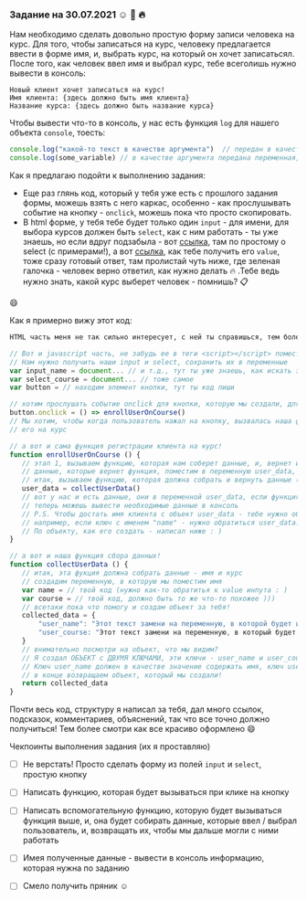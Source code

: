### **Задание на 30.07.2021** :relaxed: :rocket: :fire:

Нам необходимо сделать довольно простую форму записи человека на курс.
Для того, чтобы записаться на курс, человеку предлагается ввести в форме имя, и, выбрать курс, на который он хочет записатьсял. После того, как человек ввел имя и выбрал курс, тебе всеголишь нужно вывести в консоль: 

```
Новый клиент хочет записаться на курс!
Имя клиента: {здесь должно быть имя клиента}
Название курса: {здесь должно быть название курса}
```
Чтобы вывести что-то в консоль, у нас есть функция `log` для нашего объекта `console`, тоесть:
```js
console.log("какой-то текст в качестве аргумента")  // передан в качестве аргумента текст
console.log(some_variable) // в качестве аргумента передана переменная, выведится в консоль то, что мы поместили в эту переменную!
```
Как я предлагаю подойти к выполнению задания: 
- Еще раз глянь код, который у тебя уже есть с прошлого задания формы, можешь взять с него каркас, особенно - как прослушывать событие на кнопку - `onclick`, можешь пока что просто скопировать.
- В html форме, у тебя тебе будет только один `input` - для имени, для выбора курсов должен быть `select`, как с ним работать - ты уже знаешь, но если вдруг подзабыла - вот [ссылка](https://www.w3schools.com/tags/tag_select.asp), там по простому о select (c примерами!), а вот [ссылка](https://stackoverflow.com/questions/1085801/get-selected-value-in-dropdown-list-using-javascript?rq=1), как тебе получить его `value`, тоже сразу готовый ответ, там пролистай чуть ниже, где зеленая галочка - человек верно ответил, как нужно делать :fire: .Тебе ведь нужно знать, какой курс выберет человек - помнишь? :clipboard:

 :smile:


 Как я примерно вижу этот код: 
 ```html
 HTML часть меня не так сильно интересует, с ней ты справишься, тем более ссылку по select что я тебе дал - там прям уже готовый код написан :yum:
 ```
 ```js
// Вот и javascript часть, не забудь ее в теги <script></script> поместить!
// Нам нужно получить наши input и select, сохранить их в переменные
var input_name = document... // и т.д., тут ты уже знаешь, как искать элементы 
var select_course = document... // тоже самое
var button = // находим элемент кнопки, тут ты код пиши 

// хотим прослушать событие onclick для кнопки, которую мы создали, для этого:
button.onclick = () => enrollUserOnCourse()
// Мы хотим, чтобы когда пользователь нажал на кнопку, вызвалась наша функция регистрации
// его на курс

// а вот и сама функция регистрации клиента на курс!
function enrollUserOnCourse () {
	// этап 1, вызываем функцию, которая нам соберет данные, и, вернет их, чтобы мы могли с ними работать!
	// данные, которые вернет функция, поместим в переменную user_data, это будет ОБЪЕКТ!
	// итак, вызываем функцию, которая должна собрать и вернуть данные (код функции ниже)
	user_data = collectUserData()
	// вот у нас и есть данные, они в переменной user_data, если функция нам их вернула, конечно!
	// теперь можешь вывести необходимые данные в консоль
	// P.S. Чтобы достать имя клиента с объект user_data - тебе нужно обратиться к названию ключа
	// например, если ключ с именем "name" - нужно обратиться user_data.name
	// По объекту, как его создать - написал ниже : ) 
}

// а вот и наша функция сбора данных!
function collectUserData () {
	// итак, эта фукция должна собрать данные - имя и курс
	// создадим переменную, в которую мы поместим имя
	var name = // твой код (нужно как-то обратитья к value инпута : ) 
	var course = // твой код, должно быть то же что-то похожее )))
	// всетаки пока что помогу и создам объект за тебя!
	collected_data = {
		"user_name": "Этот текст замени на переменную, в которой будет имя",
		"user_course: "Этот текст замени на переменную, в который будет название курса",
	}
	// внимательно посмотри на объект, что мы видим?
	// Я создал ОБЪЕКТ с ДВУМЯ КЛЮЧАМИ, эти ключи - user_name и user_course
	// Ключ user_name должен в качестве значение содержать имя, ключ user_course - название курса
	// в конце возвращаем объект, который мы создали!
	return collected_data
}
 ```

 Почти весь код, структуру я написал за тебя, дал много ссылок, подсказок, комментариев, объяснений, так что все точно должно получиться! Тем более смотри как все красиво оформлено :smile:

 Чекпоинты выполнения задания (их я проставляю)
- [ ] Не верстать! Просто сделать форму из полей `input` и `select`, простую кнопку
- [ ] Написать функцию, которая будет вызываться при клике на кнопку
- [ ] Написать вспомогательную функцию, которую будет вызываться функция выше, и, она будет собирать данные, которые ввел / выбрал пользователь, и, возвращать их, чтобы мы дальше могли с ними работать
- [ ] Имея полученные данные - вывести в консоль информацию, которая нужна по заданию
- [ ] Смело получить пряник :relaxed:









